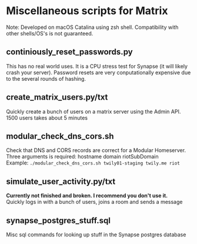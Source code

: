 # Miscellaneous scripts for Matrix

Note: Developed on macOS Catalina using zsh shell. Compatibility with other shells/OS's is not guaranteed.

## continiously_reset_passwords.py
This has no real world uses. It is a CPU stress test for Synapse (it will likely crash your server). Password resets are very conputationally expensive due to the several rounds of hashing. 

## create_matrix_users.py/txt
Quickly create a bunch of users on a matrix server using the Admin API. 1500 users takes about 5 minutes

## modular_check_dns_cors.sh
Check that DNS and CORS records are correct for a Modular Homeserver.  
Three arguments is required: hostname domain riotSubDomain  
Example: `./modular_check_dns_cors.sh twily01-staging twily.me riot`  

## simulate_user_activity.py/txt
**Currently not finished and broken. I recommend you don't use it.**  
Quickly logs in with a bunch of users, joins a room and sends a message

## synapse_postgres_stuff.sql
Misc sql commands for looking up stuff in the Synapse postgres database
